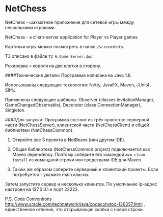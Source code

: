 ﻿NetChess
========
NetChess - шахматное приложение для сетевой игры между несколькими игроками.

NetChess - a client-server application for Player vs Player games.

Картинки игры можно посмотреть в папке `/screenshots`.

ТЗ описано в файле `ТЗ 6.Game Server.doc`.

Рокировка = короля на две клетки в сторону.

####Технические детали:
Программа написана на Java 1.8.

Использованы следующие технологии: Netty, JavaFX, Maven, JUnit4, Slf4J.

Применены следующие шаблоны: Observer (classes InvitationManager, GameChangedObservable), Decorator (class ConnectionManager), Singleton.

####Для запуска:
Программа состоит из трёх проектов: серверной части (NetChessServer), клиентской части (NetChessClient) и общей библиотеки (NetChessCommon).

1) Откройте все 3 проекта в NetBeans (или другом IDE).

2) Общая библиотека (NetChessCommon project) подключается как Maven dependency. Поэтому соберите его командой `mvn clean install` из командной строки или средствами IDE для Maven.

3) Таким же образом соберите серверный и клиентский проекты. Если потребуется - укажите main классы.

Затем запустите сервер и несколько клиентов. По умолчанию ip-адрес настроен на 127.0.0.1 и порт 22222.

P.S.
Code Conventions http://www.oracle.com/technetwork/java/codeconvtoc-136057.html , единственное отличие, что открывающая скобка c новой строки.

